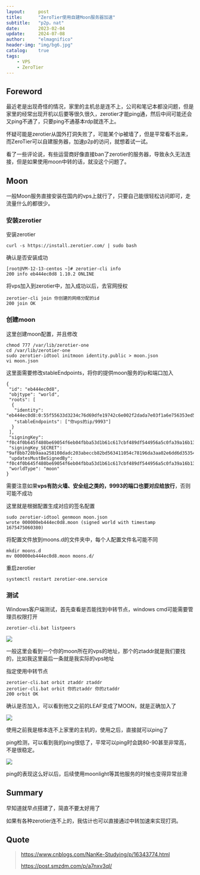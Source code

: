 ```yaml
---
layout:     post
title:      "ZeroTier使用自建Moon服务器加速"
subtitle:   "p2p，nat"
date:       2023-02-04
update:     2024-07-08
author:     "elmagnifico"
header-img: "img/bg6.jpg"
catalog:    true
tags:
    - VPS
    - ZeroTier
---
```


## Foreword

最近老是出现奇怪的情况，家里的主机总是连不上，公司和笔记本都没问题，但是家里的经常出现开机以后要等很久很久，zerotier才能ping通，然后中间可能还会又ping不通了，只要ping不通基本rdp就连不上。

怀疑可能是zerotier从国外打洞失败了，可能某个ip被墙了，但是平常看不出来，而ZeroTier可以自建服务器，加速p2p的访问，就想着试一试。

看了一些评论说，有些运营商好像直接ban了zerotier的服务器，导致永久无法连接，但是如果使用moon中转的话，就没这个问题了。



## Moon

一般Moon服务直接安装在国内的vps上就行了，只要自己能很轻松访问即可，走流量什么的都很少。



### 安装zerotier

安装zerotier

```
curl -s https://install.zerotier.com/ | sudo bash
```

确认是否安装成功

```
[root@VM-12-13-centos ~]# zerotier-cli info
200 info eb444ec0d8 1.10.2 ONLINE
```

将vps加入到zerotier中，加入成功以后，去官网授权

```
zerotier-cli join 你创建的网络分配的id
200 join OK
```



### 创建moon

这里创建moon配置，并且修改

```
chmod 777 /var/lib/zerotier-one
cd /var/lib/zerotier-one
sudo zerotier-idtool initmoon identity.public > moon.json
vi moon.json
```

这里面需要修改stableEndpoints，将你的提供moon服务的ip和端口加入

```
{
 "id": "eb444ec0d8",
 "objtype": "world",
 "roots": [
  {
   "identity": "eb444ec0d8:0:55f55633d3234c76d69dfe19742c6e002f2dada7e03f1a6e756353ed5c933171c8543a2a1796134c034a5c189def154cd8d465f05298d16c358746f2c2075ece",
   "stableEndpoints": ["你vps的ip/9993"]
  }
 ],
 "signingKey": "f0c4f0b645f480be69054f6eb04fbba53d1b61c617cbf489df544956a5c0fa39a16b13882099f98a91011e817da2b1c8d15032d300f10e2d4629e333fa4459c8",
 "signingKey_SECRET": "9af8bb728b9aaa258108dadc203abeccb82bd563411054c78196da3aa02e6dd6d3535407d7ae3363734628f65b968db98220933d978d47906d0f9403eb720361",
 "updatesMustBeSignedBy": "f0c4f0b645f480be69054f6eb04fbba53d1b61c617cbf489df544956a5c0fa39a16b13882099f98a91011e817da2b1c8d15032d300f10e2d4629e333fa4459c8",
 "worldType": "moon"
}
```

需要注意如果**vps有防火墙、安全组之类的，9993的端口也要对应给放行**，否则可能不成功



这里就是根据配置生成对应的签名配置

```
sudo zerotier-idtool genmoon moon.json
wrote 000000eb444ec0d8.moon (signed world with timestamp 1675475060380)
```

将配置文件放到moons.d的文件夹中，每个人配置文件名可能不同

```
mkdir moons.d
mv 000000eb444ec0d8.moon moons.d/
```

重启zerotier

```
systemctl restart zerotier-one.service
```



### 测试

Windows客户端测试，首先查看是否能找到中转节点，windows cmd可能需要管理员权限打开

```
zerotier-cli.bat listpeers
```

![](https://img.elmagnifico.tech/static/upload/elmagnifico/202302040954269.png)

一般这里会看到一个你的moon所在的vps的地址，那个的ztaddr就是我们要找的，比如我这里最后一条就是我实际的vps地址

指定使用中转节点

```
zerotier-cli.bat orbit ztaddr ztaddr
zerotier-cli.bat orbit 你的ztaddr 你的ztaddr
200 orbit OK
```

确认是否加入，可以看到他又之前的LEAF变成了MOON，就是正确加入了

![](https://img.elmagnifico.tech/static/upload/elmagnifico/202302041016717.png)



使用之前我是根本连不上家里的主机的，使用之后，直接就可以ping了

ping检测，可以看到我的ping很低了，平常可以ping时会跳80-90甚至非常高，不是很稳定。

![](https://img.elmagnifico.tech/static/upload/elmagnifico/202302040949764.png)

ping的表现这么好以后，后续使用moonlight等其他服务的时候也变得异常丝滑



## Summary

早知道就早点搭建了，简直不要太好用了

如果有各种zerotier连不上的，我估计也可以直接通过中转加速来实现打洞。



## Quote

> https://www.cnblogs.com/NanKe-Studying/p/16343774.html
>
> https://post.smzdm.com/p/a7nxv3ql/

